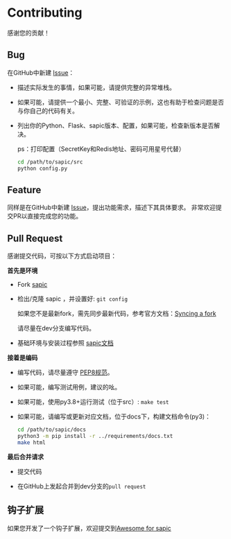 Contributing
============

感谢您的贡献！

Bug
---

在GitHub中新建 [Issue](https://github.com/sapicd/sapic/issues/new)：

- 描述实际发生的事情，如果可能，请提供完整的异常堆栈。

- 如果可能，请提供一个最小、完整、可验证的示例，这也有助于检查问题是否与你自己的代码有关。

- 列出你的Python、Flask、sapic版本、配置，如果可能，检查新版本是否解决。

  ps：打印配置（SecretKey和Redis地址、密码可用星号代替）

    ```bash
    cd /path/to/sapic/src
    python config.py
    ```

Feature
-------

同样是在GitHub中新建 [Issue](https://github.com/sapicd/sapic/issues/new)，提出功能需求，描述下其具体要求。
非常欢迎提交PR以直接完成您的功能。

Pull Request
------------

感谢提交代码，可按以下方式启动项目：

**首先是环境**

- Fork [sapic](https://github.com/sapicd/sapic)

- 检出/克隆 sapic ，并设置好: `git config`

  如果您不是最新fork，需先同步最新代码，参考官方文档：[Syncing a fork](https://help.github.com/en/github/collaborating-with-issues-and-pull-requests/syncing-a-fork)

  请尽量在dev分支编写代码。

- 基础环境与安装过程参照 [sapic文档](https://sapic.rtfd.vip/install.html)

**接着是编码**

- 编写代码，请尽量遵守 [PEP8规范](https://www.python.org/dev/peps/pep-0008/)。

- 如果可能，编写测试用例，建议的吆。

- 如果可能，使用py3.8+运行测试（位于src）: ``make test``

- 如果可能，请编写或更新对应文档，位于docs下，构建文档命令(py3)：

  ```bash
  cd /path/to/sapic/docs
  python3 -m pip install -r ../requirements/docs.txt
  make html
  ```

**最后合并请求**

- 提交代码

- 在GitHub上发起合并到dev分支的``pull request``

钩子扩展
---------

如果您开发了一个钩子扩展，欢迎提交到[Awesome for sapic](https://github.com/sapicd/awesome)
